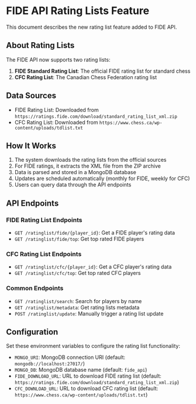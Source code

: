# FIDE API Rating Lists Feature

This document describes the new rating list feature added to FIDE API.

## About Rating Lists

The FIDE API now supports two rating lists:

1. **FIDE Standard Rating List**: The official FIDE rating list for standard chess
2. **CFC Rating List**: The Canadian Chess Federation rating list

## Data Sources

- FIDE Rating List: Downloaded from `https://ratings.fide.com/download/standard_rating_list_xml.zip`
- CFC Rating List: Downloaded from `https://www.chess.ca/wp-content/uploads/tdlist.txt`

## How It Works

1. The system downloads the rating lists from the official sources
2. For FIDE ratings, it extracts the XML file from the ZIP archive
3. Data is parsed and stored in a MongoDB database
4. Updates are scheduled automatically (monthly for FIDE, weekly for CFC)
5. Users can query data through the API endpoints

## API Endpoints

### FIDE Rating List Endpoints

- `GET /ratinglist/fide/{player_id}`: Get a FIDE player's rating data
- `GET /ratinglist/fide/top`: Get top rated FIDE players

### CFC Rating List Endpoints

- `GET /ratinglist/cfc/{player_id}`: Get a CFC player's rating data
- `GET /ratinglist/cfc/top`: Get top rated CFC players

### Common Endpoints

- `GET /ratinglist/search`: Search for players by name
- `GET /ratinglist/metadata`: Get rating lists metadata
- `POST /ratinglist/update`: Manually trigger a rating list update

## Configuration

Set these environment variables to configure the rating list functionality:

- `MONGO_URI`: MongoDB connection URI (default: `mongodb://localhost:27017/`)
- `MONGO_DB`: MongoDB database name (default: `fide_api`)
- `FIDE_DOWNLOAD_URL`: URL to download FIDE rating list (default: `https://ratings.fide.com/download/standard_rating_list_xml.zip`)
- `CFC_DOWNLOAD_URL`: URL to download CFC rating list (default: `https://www.chess.ca/wp-content/uploads/tdlist.txt`)
